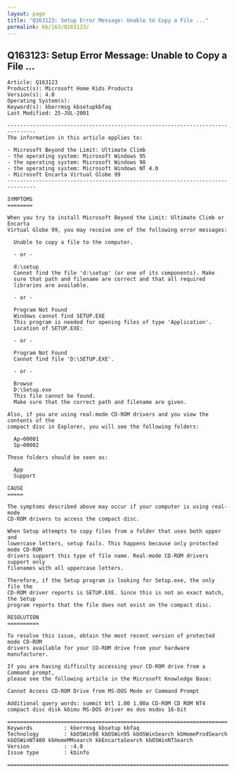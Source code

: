 ```yaml
---
layout: page
title: "Q163123: Setup Error Message: Unable to Copy a File ..."
permalink: kb/163/Q163123/
---
```


## Q163123: Setup Error Message: Unable to Copy a File ...

	Article: Q163123
	Product(s): Microsoft Home Kids Products
	Version(s): 4.0
	Operating System(s): 
	Keyword(s): kberrmsg kbsetupkbfaq
	Last Modified: 25-JUL-2001
	
	-------------------------------------------------------------------------------
	The information in this article applies to:
	
	- Microsoft Beyond the Limit: Ultimate Climb 
	- the operating system: Microsoft Windows 95 
	- the operating system: Microsoft Windows 98 
	- the operating system: Microsoft Windows NT 4.0 
	- Microsoft Encarta Virtual Globe 99 
	-------------------------------------------------------------------------------
	
	SYMPTOMS
	========
	
	When you try to install Microsoft Beyond the Limit: Ultimate Climb or Encarta
	Virtual Globe 99, you may receive one of the following error messages:
	
	  Unable to copy a file to the computer.
	
	  - or -
	
	  d:\setup
	  Cannot find the file 'd:\setup' (or one of its components). Make
	  sure that path and filename are correct and that all required
	  libraries are available.
	
	  - or -
	
	  Program Not Found
	  Windows cannot find SETUP.EXE
	  This program is needed for opening files of type 'Application'.
	  Location of SETUP.EXE:
	
	  - or -
	
	  Program Not Found
	  Cannot find file 'D:\SETUP.EXE'.
	
	  - or -
	
	  Browse
	  D:\Setup.exe
	  This file cannot be found.
	  Make sure that the correct path and filename are given.
	
	Also, if you are using real-mode CD-ROM drivers and you view the contents of the
	compact disc in Explorer, you will see the following folders:
	
	  Ap~00001
	  Sp~00002
	
	These folders should be seen as:
	
	  App
	  Support
	
	CAUSE
	=====
	
	The symptoms described above may occur if your computer is using real-mode
	CD-ROM drivers to access the compact disc.
	
	When Setup attempts to copy files from a folder that uses both upper and
	lowercase letters, setup fails. This happens because only protected mode CD-ROM
	drivers support this type of file name. Real-mode CD-ROM drivers support only
	filenames with all uppercase letters.
	
	Therefore, if the Setup program is looking for Setup.exe, the only file the
	CD-ROM driver reports is SETUP.EXE. Since this is not an exact match, the Setup
	program reports that the file does not exist on the compact disc.
	
	RESOLUTION
	==========
	
	To resolve this issue, obtain the most recent version of protected mode CD-ROM
	drivers available for your CD-ROM drive from your hardware manufacturer.
	
	If you are having difficulty accessing your CD-ROM drive from a Command prompt,
	please see the following article in the Microsoft Knowledge Base:
	
	Cannot Access CD-ROM Drive from MS-DOS Mode or Command Prompt
	
	Additional query words: summit btl 1.00 1.00a CD-ROM CD ROM NT4 compact disc disk kbimu MS-DOS driver ms dos msdos 16-bit
	
	======================================================================
	Keywords          : kberrmsg kbsetup kbfaq
	Technology        : kbOSWin98 kbOSWin95 kbOSWinSearch kbHomeProdSearch kbOSWinNT400 kbHomeMMsearch kbEncartaSearch kbOSWinNTSearch
	Version           : :4.0
	Issue type        : kbinfo
	
	=============================================================================
	
